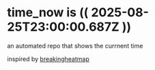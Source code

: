 # time_now is (( 2025-08-25T23:00:00.687Z ))

an automated repo that shows the currnent time

inspired by [breakingheatmap](https://github.com/breakingheatmap/breakingheatmap)